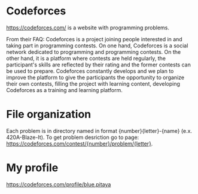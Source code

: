 # Codeforces

https://codeforces.com/ is a website with programming problems.

From their FAQ:
Codeforces is a project joining people interested in and taking part in programming contests. On one hand, Codeforces is a social network dedicated to programming and programming contests. On the other hand, it is a platform where contests are held regularly, the participant's skills are reflected by their rating and the former contests can be used to prepare. Codeforces constantly develops and we plan to improve the platform to give the participants the opportunity to organize their own contests, filling the project with learning content, developing Codeforces as a training and learning platform.

# File organization

Each problem is in directory named in format {number}{letter}-{name} (e.x. 420A-Blaze-It). To get problem desriction go to page: https://codeforces.com/contest/{number}/problem/{letter}.

# My profile

https://codeforces.com/profile/blue.pitaya
